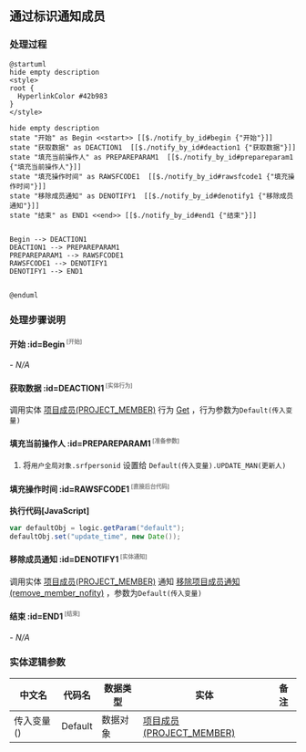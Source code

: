 ## 通过标识通知成员 <!-- {docsify-ignore-all} -->

   

### 处理过程

```plantuml
@startuml
hide empty description
<style>
root {
  HyperlinkColor #42b983
}
</style>

hide empty description
state "开始" as Begin <<start>> [[$./notify_by_id#begin {"开始"}]]
state "获取数据" as DEACTION1  [[$./notify_by_id#deaction1 {"获取数据"}]]
state "填充当前操作人" as PREPAREPARAM1  [[$./notify_by_id#prepareparam1 {"填充当前操作人"}]]
state "填充操作时间" as RAWSFCODE1  [[$./notify_by_id#rawsfcode1 {"填充操作时间"}]]
state "移除成员通知" as DENOTIFY1  [[$./notify_by_id#denotify1 {"移除成员通知"}]]
state "结束" as END1 <<end>> [[$./notify_by_id#end1 {"结束"}]]


Begin --> DEACTION1
DEACTION1 --> PREPAREPARAM1
PREPAREPARAM1 --> RAWSFCODE1
RAWSFCODE1 --> DENOTIFY1
DENOTIFY1 --> END1


@enduml
```


### 处理步骤说明

#### 开始 :id=Begin<sup class="footnote-symbol"> <font color=gray size=1>[开始]</font></sup>



*- N/A*
#### 获取数据 :id=DEACTION1<sup class="footnote-symbol"> <font color=gray size=1>[实体行为]</font></sup>



调用实体 [项目成员(PROJECT_MEMBER)](module/ProjMgmt/Project_member.md) 行为 [Get](module/ProjMgmt/Project_member#行为) ，行为参数为`Default(传入变量)`

#### 填充当前操作人 :id=PREPAREPARAM1<sup class="footnote-symbol"> <font color=gray size=1>[准备参数]</font></sup>



1. 将`用户全局对象.srfpersonid` 设置给  `Default(传入变量).UPDATE_MAN(更新人)`

#### 填充操作时间 :id=RAWSFCODE1<sup class="footnote-symbol"> <font color=gray size=1>[直接后台代码]</font></sup>



<p class="panel-title"><b>执行代码[JavaScript]</b></p>

```groovy
var defaultObj = logic.getParam("default");
defaultObj.set("update_time", new Date());
```

#### 移除成员通知 :id=DENOTIFY1<sup class="footnote-symbol"> <font color=gray size=1>[实体通知]</font></sup>



调用实体 [项目成员(PROJECT_MEMBER)](module/ProjMgmt/Project_member.md) 通知 [移除项目成员通知(remove_member_nofity)](module/ProjMgmt/Project_member/notify/remove_member_nofity) ，参数为`Default(传入变量)`
#### 结束 :id=END1<sup class="footnote-symbol"> <font color=gray size=1>[结束]</font></sup>



*- N/A*



### 实体逻辑参数

|    中文名   |    代码名    |  数据类型    |  实体   |备注 |
| --------| --------| -------- | -------- | --------   |
|传入变量(<i class="fa fa-check"/></i>)|Default|数据对象|[项目成员(PROJECT_MEMBER)](module/ProjMgmt/Project_member.md)||
